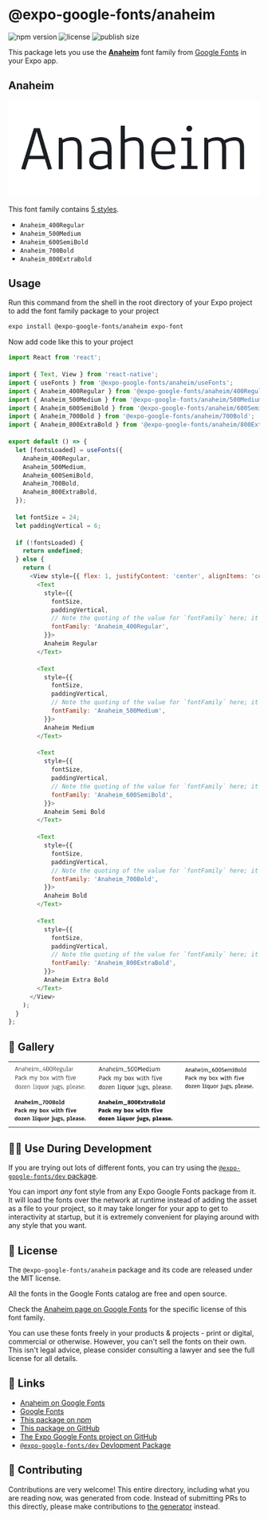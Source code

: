 # @expo-google-fonts/anaheim

![npm version](https://flat.badgen.net/npm/v/@expo-google-fonts/anaheim)
![license](https://flat.badgen.net/github/license/expo/google-fonts)
![publish size](https://flat.badgen.net/packagephobia/install/@expo-google-fonts/anaheim)

This package lets you use the [**Anaheim**](https://fonts.google.com/specimen/Anaheim) font family from [Google Fonts](https://fonts.google.com/) in your Expo app.

## Anaheim

![Anaheim](./font-family.png)

This font family contains [5 styles](#-gallery).

- `Anaheim_400Regular`
- `Anaheim_500Medium`
- `Anaheim_600SemiBold`
- `Anaheim_700Bold`
- `Anaheim_800ExtraBold`

## Usage

Run this command from the shell in the root directory of your Expo project to add the font family package to your project
```sh
expo install @expo-google-fonts/anaheim expo-font
```

Now add code like this to your project
```js
import React from 'react';

import { Text, View } from 'react-native';
import { useFonts } from '@expo-google-fonts/anaheim/useFonts';
import { Anaheim_400Regular } from '@expo-google-fonts/anaheim/400Regular';
import { Anaheim_500Medium } from '@expo-google-fonts/anaheim/500Medium';
import { Anaheim_600SemiBold } from '@expo-google-fonts/anaheim/600SemiBold';
import { Anaheim_700Bold } from '@expo-google-fonts/anaheim/700Bold';
import { Anaheim_800ExtraBold } from '@expo-google-fonts/anaheim/800ExtraBold';

export default () => {
  let [fontsLoaded] = useFonts({
    Anaheim_400Regular,
    Anaheim_500Medium,
    Anaheim_600SemiBold,
    Anaheim_700Bold,
    Anaheim_800ExtraBold,
  });

  let fontSize = 24;
  let paddingVertical = 6;

  if (!fontsLoaded) {
    return undefined;
  } else {
    return (
      <View style={{ flex: 1, justifyContent: 'center', alignItems: 'center' }}>
        <Text
          style={{
            fontSize,
            paddingVertical,
            // Note the quoting of the value for `fontFamily` here; it expects a string!
            fontFamily: 'Anaheim_400Regular',
          }}>
          Anaheim Regular
        </Text>

        <Text
          style={{
            fontSize,
            paddingVertical,
            // Note the quoting of the value for `fontFamily` here; it expects a string!
            fontFamily: 'Anaheim_500Medium',
          }}>
          Anaheim Medium
        </Text>

        <Text
          style={{
            fontSize,
            paddingVertical,
            // Note the quoting of the value for `fontFamily` here; it expects a string!
            fontFamily: 'Anaheim_600SemiBold',
          }}>
          Anaheim Semi Bold
        </Text>

        <Text
          style={{
            fontSize,
            paddingVertical,
            // Note the quoting of the value for `fontFamily` here; it expects a string!
            fontFamily: 'Anaheim_700Bold',
          }}>
          Anaheim Bold
        </Text>

        <Text
          style={{
            fontSize,
            paddingVertical,
            // Note the quoting of the value for `fontFamily` here; it expects a string!
            fontFamily: 'Anaheim_800ExtraBold',
          }}>
          Anaheim Extra Bold
        </Text>
      </View>
    );
  }
};

```

## 🔡 Gallery


||||
|-|-|-|
|![Anaheim_400Regular](.//400Regular/Anaheim_400Regular.ttf.png)|![Anaheim_500Medium](.//500Medium/Anaheim_500Medium.ttf.png)|![Anaheim_600SemiBold](.//600SemiBold/Anaheim_600SemiBold.ttf.png)||
|![Anaheim_700Bold](.//700Bold/Anaheim_700Bold.ttf.png)|![Anaheim_800ExtraBold](.//800ExtraBold/Anaheim_800ExtraBold.ttf.png)|||


## 👩‍💻 Use During Development

If you are trying out lots of different fonts, you can try using the [`@expo-google-fonts/dev` package](https://github.com/expo/google-fonts/tree/master/font-packages/dev#readme).

You can import *any* font style from any Expo Google Fonts package from it. It will load the fonts
over the network at runtime instead of adding the asset as a file to your project, so it may take longer
for your app to get to interactivity at startup, but it is extremely convenient
for playing around with any style that you want.

## 📖 License

The `@expo-google-fonts/anaheim` package and its code are released under the MIT license.

All the fonts in the Google Fonts catalog are free and open source.

Check the [Anaheim page on Google Fonts](https://fonts.google.com/specimen/Anaheim) for the specific license of this font family.

You can use these fonts freely in your products & projects - print or digital, commercial or otherwise. However, you can't sell the fonts on their own. This isn't legal advice, please consider consulting a lawyer and see the full license for all details.

## 🔗 Links

- [Anaheim on Google Fonts](https://fonts.google.com/specimen/Anaheim)
- [Google Fonts](https://fonts.google.com/)
- [This package on npm](https://www.npmjs.com/package/@expo-google-fonts/anaheim)
- [This package on GitHub](https://github.com/expo/google-fonts/tree/master/font-packages/anaheim)
- [The Expo Google Fonts project on GitHub](https://github.com/expo/google-fonts)
- [`@expo-google-fonts/dev` Devlopment Package](https://github.com/expo/google-fonts/tree/master/font-packages/dev)

## 🤝 Contributing

Contributions are very welcome! This entire directory, including what you are reading now, was generated from code. Instead of submitting PRs to this directly, please make contributions to [the generator](https://github.com/expo/google-fonts/tree/master/packages/generator) instead.
